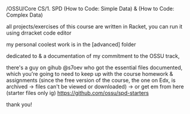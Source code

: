 /OSSU/Core CS/1. SPD (How to Code: Simple Data) & (How to Code: Complex Data)

all projects/exercises of this course are written in Racket, you can run it using drracket code editor

my personal coolest work is in the [advanced] folder

dedicated to & a documentation of my commitment to the OSSU track,

there's a guy on gihub @s7oev who got the essential files documented, which you're going to need to keep up with the course homework & assignments (since the free version of the course, the one on Edx, is archived -> files can't be viewed or downloaded) -> or get em from here (starter files only ig) https://github.com/ossu/spd-starters

thank you!
